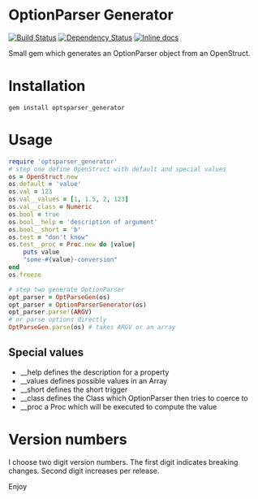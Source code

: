 # OptionParser Generator
[![Build Status](https://travis-ci.org/madblobfish/optionparser-generator.svg?branch=master)](https://travis-ci.org/madblobfish/optionparser-generator)
[![Dependency Status](https://gemnasium.com/badges/github.com/madblobfish/optionparser-generator.svg)](https://gemnasium.com/github.com/madblobfish/optionparser-generator)
[![Inline docs](http://inch-ci.org/github/madblobfish/optionparser-generator.svg?branch=master)](http://inch-ci.org/github/madblobfish/optionparser-generator)

Small gem which generates an OptionParser object from an OpenStruct.

# Installation
`gem install optsparser_generator`

# Usage
```ruby
require 'optsparser_generator'
# step one define OpenStruct with default and special values
os = OpenStruct.new
os.default = 'value'
os.val = 123
os.val__values = [1, 1.5, 2, 123]
os.val__class = Numeric
os.bool = true
os.bool__help = 'description of argument'
os.bool__short = 'b'
os.test = "don't know"
os.test__proc = Proc.new do |value|
	puts value
	"some-#{value}-conversion"
end
os.freeze

# step two generate OptionParser
opt_parser = OptParseGen(os)
opt_parser = OptionParserGenerator(os)
opt_parser.parse!(ARGV)
# or parse options directly
OptParseGen.parse(os) # takes ARGV or an array
```

## Special values
* __help  	defines the description for a property
* __values	defines possible values in an Array
* __short 	defines the short trigger
* __class 	defines the Class which OptionParser then tries to coerce to
* __proc 	a Proc which will be executed to compute the value

# Version numbers
I choose two digit version numbers.
The first digit indicates breaking changes.
Second digit increases per release.

Enjoy
